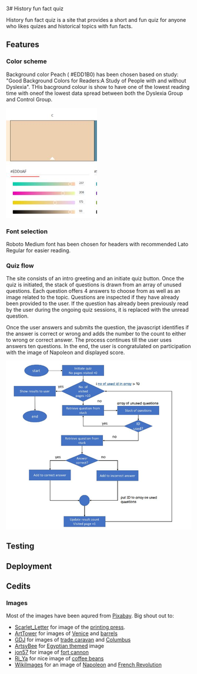 3# History fun fact quiz

History fun fact quiz is a site that provides a short and fun quiz for anyone who likes quizes and historical topics with fun facts. 



## Features

### Color scheme
Background color Peach ( #EDD1B0) has been chosen based on study: "Good Background Colors for Readers:A Study of People with and without Dyslexia". THis bacground colour is show to have one of the lowest reading time with   oneof the lowest data spread between both the Dyslexia Group and Control Group. 

<img src="assets/images/color_scheme.JPG" alt="color_scheme">

### Font selection
Roboto Medium font has been chosen for headers with recommended Lato Regular for easier reading. 

### Quiz flow 
The site consists of an intro greeting and an initiate quiz button. Once the quiz is initiated, the stack of questions is drawn from an array of unused questions. Each question offers 4 answers to choose from as well as an image related to the topic. Questions are inspected if they have already been provided to the user. If the question has already been previously read by the user during the ongoing quiz sessions, it is replaced with the unread question.  

Once the user answers and submits the question, the javascript identifies if the answer is correct or wrong and adds the number to the count to either to wrong or correct answer. The process continues till the user uses answers ten questions. In the end, the user is congratulated on participation with the image of Napoleon and displayed score. 

<img src="assets/images/flow_chart.JPG" alt="color_scheme">

## Testing


## Deployment


## Cedits

### Images

Most of the images have been aqured from [Pixabay](https://pixabay.com/). 
Big shout out to:
* [Scarlet_Letter](https://pixabay.com/users/scarlet_letter-1644696/) for image of the [printing press](https://pixabay.com/illustrations/printing-press-printing-press-paper-1093509/).
* [ArtTower](https://pixabay.com/users/arttower-5337/) for images of [Venice](https://pixabay.com/illustrations/venice-italy-6683160/) and [barrels](https://pixabay.com/photos/barrels-kegs-casks-wine-containers-52934/) 
* [GDJ](https://pixabay.com/users/gdj-1086657/) for images of [trade caravan](https://pixabay.com/vectors/beach-camels-caravan-people-5437910/) and [Columbus](https://pixabay.com/vectors/christopher-columbus-portrait-6471762/)
* [ArtsyBee](https://pixabay.com/users/artsybee-462611/) for [Egyptian themed](https://pixabay.com/illustrations/egyptian-design-man-woman-priest-1822015/) image
* [jon57](https://pixabay.com/users/jon57-1587760/) for image of [fort cannon](https://pixabay.com/photos/cannon-gun-rampart-battlement-2034724/)
* [Ri_Ya](https://pixabay.com/users/ri_ya-12911237/) for nice image of [coffee beans](https://pixabay.com/photos/coffee-beans-seed-caffeine-cafe-6632524/)
* [WikiImages](https://pixabay.com/users/wikiimages-1897/) for an image of [Napoleon](https://pixabay.com/photos/napoleon-bonaparte-emperor-france-67784/) and [French Revolution](https://pixabay.com/users/wikiimages-1897/)